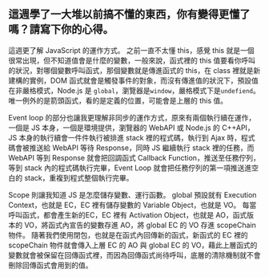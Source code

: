 ## 這週學了一大堆以前搞不懂的東西，你有變得更懂了嗎？請寫下你的心得。
這週更了解 JavaScript 的運作方式。
之前一直不太懂 this，感覺 this 就是一個很常出現，但不知道值會是什麼的變數，一般來說，函式裡的 this 值要看你呼叫的狀況，對哪個變數呼叫函式，那個變數就是傳進函式的 this，在 class 裡就是新建構的實例，DOM 函式就會是觸發事件的對象，而沒有傳進值的狀況下，預設值在非嚴格模式，Node.js 是 `global`，瀏覽器是`window`，嚴格模式下是`undefiend`。唯一例外的是箭頭函式，看的是定義的位置，可能會是上層的 this 值。

Event loop 的部分也讓我更理解非同步的運作方式，原來有兩個執行續在運作，一個是 JS 本身，一個是環境提供，瀏覽器的 WebAPI 或 Node.js 的 C++API，JS 本身的執行續會一件件執行被排進 stack 裡的程式碼，執行到 Ajax 時，程式碼會被推送給 WebAPI 等待 Response，同時 JS 繼續執行 stack 裡的任務，而 WebAPI 等到 Response 就會把回調函式 Callback Function，推送至任務佇列，等到 stack 內的程式碼執行完畢，Event Loop 就會把任務佇列的第一項推送進空白的 stack，重複到程式整個執行完畢。

Scope 則讓我知道 JS 是怎麼儲存變數、運行函數。
global 預設就有 Execution Context，也就是 EC，EC 裡有儲存變數的 Variable Object，也就是 VO。
每當呼叫函式，都會產生新的EC，EC 裡有 Activation Object，也就是 AO，函式版本的 VO，將函式內宣告的變數存進 AO，將 global EC 的 VO 存進 scopeChain 物件。
隨著我們使用閉包，也就是在函式內回傳新的函式，新函式的 EC 裡的 scopeChain 物件就會傳入上層 EC 的 AO 與 global EC 的 VO，藉此上層函式的變數就會被保留在回傳函式裡，而因為回傳函式尚待呼叫，底層的清除機制就不會刪除回傳函式會用到的值。